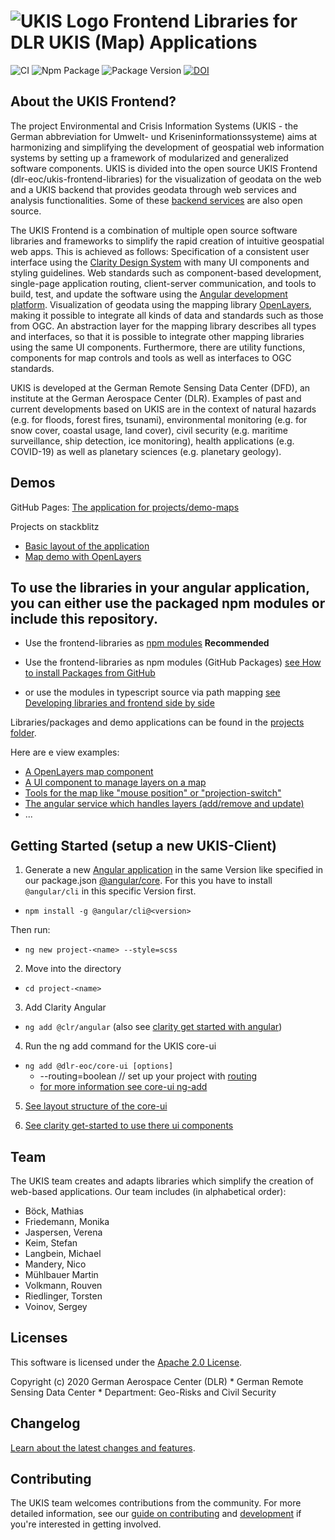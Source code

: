 <img src="projects/core-ui/schematics/ng-add/files/src/assets/icons/icon-72x72.png" alt="UKIS Logo"> Frontend Libraries for DLR UKIS (Map) Applications
========================

![CI](https://github.com/dlr-eoc/ukis-frontend-libraries/workflows/Test%20and%20Build%20CI/badge.svg)
![Npm Package](https://github.com/dlr-eoc/ukis-frontend-libraries/workflows/Package%20Main%20Release/badge.svg) ![Package Version](https://img.shields.io/github/v/tag/dlr-eoc/ukis-frontend-libraries?sort=semver)
[![DOI](https://zenodo.org/badge/246639318.svg)](https://zenodo.org/badge/latestdoi/246639318)

## About the UKIS Frontend?

The project Environmental and Crisis Information Systems (UKIS - the German abbreviation for Umwelt- und Kriseninformationssysteme) aims at harmonizing and simplifying the development of geospatial web information systems by setting up a framework of modularized and generalized software components. UKIS is divided into the open source UKIS Frontend (dlr-eoc/ukis-frontend-libraries) for the visualization of geodata on the web and a UKIS backend that provides geodata through web services and analysis functionalities. Some of these [backend services](https://github.com/orgs/dlr-eoc/repositories?q=ukis) are also open source.

The UKIS Frontend is a combination of multiple open source software libraries and frameworks to simplify the rapid creation of intuitive geospatial web apps. This is achieved as follows:
Specification of a consistent user interface using the [Clarity Design System](https://clarity.design) with many UI components and styling guidelines.
Web standards such as component-based development, single-page application routing, client-server communication, and tools to build, test, and update the software using the [Angular development platform](https://angular.io).
Visualization of geodata using the mapping library [OpenLayers](https://openlayers.org), making it possible to integrate all kinds of data and standards such as those from OGC.
An abstraction layer for the mapping library describes all types and interfaces, so that it is possible to integrate other mapping libraries using the same UI components. Furthermore, there are utility functions, components for map controls and tools as well as interfaces to OGC standards.

UKIS is developed at the German Remote Sensing Data Center (DFD), an institute at the German Aerospace Center (DLR). Examples of past and current developments based on UKIS are in the context of natural hazards (e.g. for floods, forest fires, tsunami), environmental monitoring (e.g. for snow cover, coastal usage, land cover), civil security (e.g. maritime surveillance, ship detection, ice monitoring), health applications (e.g. COVID-19) as well as planetary sciences (e.g. planetary geology).




## Demos

GitHub Pages: [The application for projects/demo-maps](https://dlr-eoc.github.io/ukis-frontend-libraries/)

Projects on stackblitz
- [Basic layout of the application](https://stackblitz.com/edit/clarity-v4-dlr-eoc-ukis-v7)
- [Map demo with OpenLayers](https://stackblitz.com/edit/clarity-v4-dlr-eoc-ukis-v7-map)




## To use the libraries in your angular application, you can either use the packaged npm modules or include this repository.

- Use the frontend-libraries as [npm modules](https://www.npmjs.com/search?q=%40dlr-eoc) **Recommended**

- Use the frontend-libraries as npm modules (GitHub Packages) [see How to install Packages from GitHub](DEVELOPMENT.md)

- or use the modules in typescript source via path mapping [see Developing libraries and frontend side by side](DEVELOPMENT.md)




Libraries/packages and demo applications can be found in the [projects folder](projects).

Here are e view examples:
- [A OpenLayers map component](projects/map-ol/README.md)
- [A UI component to manage layers on a map](projects/layer-control/README.md)
- [Tools for the map like "mouse position" or "projection-switch"](projects/map-tools/README.md)
- [The angular service which handles layers (add/remove and update)](projects/services-layers/README.md)
- ...




## Getting Started (setup a new UKIS-Client)

1. Generate a new [Angular application](https://angular.io/cli/new) in the same Version like specified in our package.json [@angular/core](package.json).
For this you have to install `@angular/cli` in this specific Version first. 
- `npm install -g @angular/cli@<version>`

Then run:
- `ng new project-<name> --style=scss`

2. Move into the directory
- `cd project-<name>`

3. Add Clarity Angular
- `ng add @clr/angular` (also see [clarity get started with angular](https://clarity.design/get-started/developing/angular/))

4. Run the ng add command for the UKIS core-ui
- `ng add @dlr-eoc/core-ui [options]` 
  - --routing=boolean // set up your project with [routing](https://angular.io/guide/router)
  - [for more information see core-ui ng-add](projects/core-ui/schematics/ng-add/schema.json)

5. [See layout structure of the core-ui](projects/core-ui/README.md#layout-structure-of-the-core-ui)

6. [See clarity get-started to use there ui components](https://clarity.design/documentation/get-started)




## Team

The UKIS team creates and adapts libraries which simplify the creation of web-based applications. Our team includes (in alphabetical order):

 - Böck, Mathias 
 - Friedemann, Monika
 - Jaspersen, Verena
 - Keim, Stefan 
 - Langbein, Michael 
 - Mandery, Nico 
 - Mühlbauer Martin 
 - Volkmann, Rouven 
 - Riedlinger, Torsten 
 - Voinov, Sergey 




## Licenses

This software is licensed under the [Apache 2.0 License](LICENSE).

Copyright (c) 2020 German Aerospace Center (DLR) * German Remote Sensing Data Center * Department: Geo-Risks and Civil Security




## Changelog

[Learn about the latest changes and features](CHANGELOG.md).




## Contributing

The UKIS team welcomes contributions from the community.
For more detailed information, see our [guide on contributing](CONTRIBUTING.md) and [development](DEVELOPMENT.md) if you're interested in getting involved.


